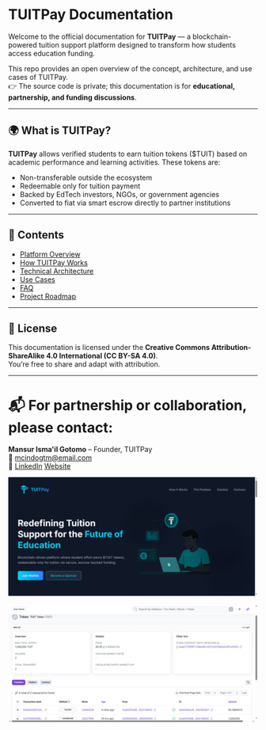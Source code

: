 # TUITPay Documentation

Welcome to the official documentation for **TUITPay** — a blockchain-powered tuition support platform designed to transform how students access education funding.

This repo provides an open overview of the concept, architecture, and use cases of TUITPay.  
👉 The source code is private; this documentation is for **educational, partnership, and funding discussions**.

---

## 🌍 What is TUITPay?

**TUITPay** allows verified students to earn tuition tokens ($TUIT) based on academic performance and learning activities. These tokens are:
- Non-transferable outside the ecosystem
- Redeemable only for tuition payment
- Backed by EdTech investors, NGOs, or government agencies
- Converted to fiat via smart escrow directly to partner institutions

---

## 📄 Contents

- [Platform Overview](./overview.md)
- [How TUITPay Works](./how-it-works.md)
- [Technical Architecture](./tech-architecture.md)
- [Use Cases](./use-cases.md)
- [FAQ](./faq.md)
- [Project Roadmap](./roadmap.md)

---

## 📜 License

This documentation is licensed under the **Creative Commons Attribution-ShareAlike 4.0 International (CC BY-SA 4.0)**.  
You’re free to share and adapt with attribution.

---

📬 For partnership or collaboration, please contact:  
=======
**Mansur Isma'il Gotomo** – Founder, TUITPay  
📧 mcindogtm@email.com  
🔗 [LinkedIn](https://linkedin.com/in/mansur-ismail-gotomo-36b086191)
[Website](https://tuitpay.vercel.app/)

![](./screenshots/TUITPay-Redefining-Tuition-Support-for-the-Future-of-Education-06-21-2025_06_51_PM.png)

![](./screenshots/TUIT-Token-TUIT-Token-Tracker-PolygonScan-06-15-2025_11_48_AM.png)
